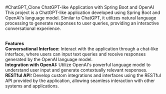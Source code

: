#ChatGPT_Clone
ChatGPT-like Application with Spring Boot and OpenAI<br/>
This project is a ChatGPT-like application developed using Spring Boot and OpenAI's language model. Similar to ChatGPT, it utilizes natural language processing to generate responses to user queries, providing an interactive conversational experience.<br/><br/>

**Features**<br/>
**Conversational Interface:** Interact with the application through a chat-like interface, where users can input text queries and receive responses generated by the OpenAI language model.<br/>
**Integration with OpenAI:** Utilize OpenAI's powerful language model to understand user input and generate contextually relevant responses.<br/>
**RESTful API:** Develop custom integrations and interfaces using the RESTful API provided by the application, allowing seamless interaction with other systems and applications.<br/>
